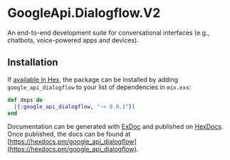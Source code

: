 # GoogleApi.Dialogflow.V2

An end-to-end development suite for conversational interfaces (e.g., chatbots, voice-powered apps and devices).

## Installation

If [available in Hex](https://hex.pm/docs/publish), the package can be installed
by adding `google_api_dialogflow` to your list of dependencies in `mix.exs`:

```elixir
def deps do
  [{:google_api_dialogflow, "~> 0.0.1"}]
end
```

Documentation can be generated with [ExDoc](https://github.com/elixir-lang/ex_doc)
and published on [HexDocs](https://hexdocs.pm). Once published, the docs can
be found at [https://hexdocs.pm/google_api_dialogflow](https://hexdocs.pm/google_api_dialogflow).
